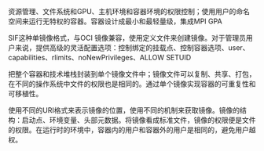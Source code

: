 资源管理、文件系统和GPU、主机环境和容器环境的权限控制；使用用户的命名空间来运行无特权的容器。容器设计成最小和最轻量级，集成MPI GPA

SIF这种单镜像格式，与OCI 镜像兼容，使用定义文件来创建镜像。对于管理员用户来说，提供高级的灵活配置选项：控制绑定的挂载点、控制容器选项、user、capabilities、rlimits、noNewPrivileges、ALLOW SETUID

把整个容器和技术堆栈封装到单个镜像文件中；镜像文件可以复制、共享、打包，在不同的操作系统中文件的权限也是相同的。通过单个镜像实现容器的可重复性和可移植性。

使用不同的URI格式来表示镜像的位置，使用不同的机制来获取镜像。镜像的结构：启动点、环境变量、头部元数据。将镜像看成标准文件，镜像的权限便是文件的权限。在运行时的环境中，容器内的用户和容器外的用户是相同的，避免用户越权。
